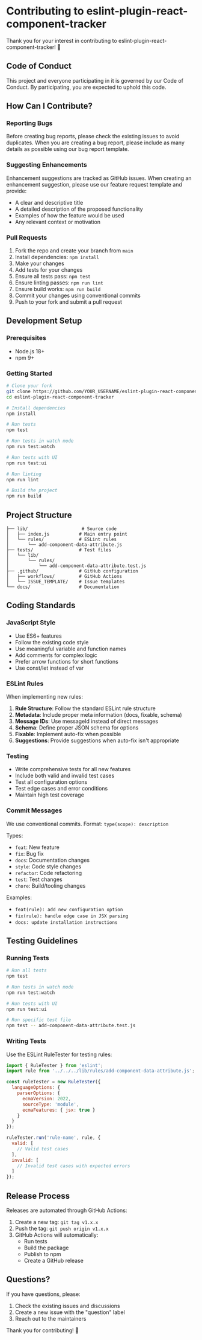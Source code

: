 # Contributing to eslint-plugin-react-component-tracker

Thank you for your interest in contributing to eslint-plugin-react-component-tracker! 🎉

## Code of Conduct

This project and everyone participating in it is governed by our Code of Conduct. By participating, you are expected to uphold this code.

## How Can I Contribute?

### Reporting Bugs

Before creating bug reports, please check the existing issues to avoid duplicates. When you are creating a bug report, please include as many details as possible using our bug report template.

### Suggesting Enhancements

Enhancement suggestions are tracked as GitHub issues. When creating an enhancement suggestion, please use our feature request template and provide:

- A clear and descriptive title
- A detailed description of the proposed functionality
- Examples of how the feature would be used
- Any relevant context or motivation

### Pull Requests

1. Fork the repo and create your branch from `main`
2. Install dependencies: `npm install`
3. Make your changes
4. Add tests for your changes
5. Ensure all tests pass: `npm test`
6. Ensure linting passes: `npm run lint`
7. Ensure build works: `npm run build`
8. Commit your changes using conventional commits
9. Push to your fork and submit a pull request

## Development Setup

### Prerequisites

- Node.js 18+ 
- npm 9+

### Getting Started

```bash
# Clone your fork
git clone https://github.com/YOUR_USERNAME/eslint-plugin-react-component-tracker.git
cd eslint-plugin-react-component-tracker

# Install dependencies
npm install

# Run tests
npm test

# Run tests in watch mode
npm run test:watch

# Run tests with UI
npm run test:ui

# Run linting
npm run lint

# Build the project
npm run build
```

## Project Structure

```
├── lib/                    # Source code
│   ├── index.js           # Main entry point
│   └── rules/             # ESLint rules
│       └── add-component-data-attribute.js
├── tests/                 # Test files
│   └── lib/
│       └── rules/
│           └── add-component-data-attribute.test.js
├── .github/               # GitHub configuration
│   ├── workflows/         # GitHub Actions
│   └── ISSUE_TEMPLATE/    # Issue templates
└── docs/                  # Documentation
```

## Coding Standards

### JavaScript Style

- Use ES6+ features
- Follow the existing code style
- Use meaningful variable and function names
- Add comments for complex logic
- Prefer arrow functions for short functions
- Use const/let instead of var

### ESLint Rules

When implementing new rules:

1. **Rule Structure**: Follow the standard ESLint rule structure
2. **Metadata**: Include proper meta information (docs, fixable, schema)
3. **Message IDs**: Use messageId instead of direct messages
4. **Schema**: Define proper JSON schema for options
5. **Fixable**: Implement auto-fix when possible
6. **Suggestions**: Provide suggestions when auto-fix isn't appropriate

### Testing

- Write comprehensive tests for all new features
- Include both valid and invalid test cases
- Test all configuration options
- Test edge cases and error conditions
- Maintain high test coverage

### Commit Messages

We use conventional commits. Format: `type(scope): description`

Types:
- `feat`: New feature
- `fix`: Bug fix
- `docs`: Documentation changes
- `style`: Code style changes
- `refactor`: Code refactoring
- `test`: Test changes
- `chore`: Build/tooling changes

Examples:
- `feat(rule): add new configuration option`
- `fix(rule): handle edge case in JSX parsing`
- `docs: update installation instructions`

## Testing Guidelines

### Running Tests

```bash
# Run all tests
npm test

# Run tests in watch mode
npm run test:watch

# Run tests with UI
npm run test:ui

# Run specific test file
npm test -- add-component-data-attribute.test.js
```

### Writing Tests

Use the ESLint RuleTester for testing rules:

```javascript
import { RuleTester } from 'eslint';
import rule from '../../../lib/rules/add-component-data-attribute.js';

const ruleTester = new RuleTester({
  languageOptions: {
    parserOptions: {
      ecmaVersion: 2022,
      sourceType: 'module',
      ecmaFeatures: { jsx: true }
    }
  }
});

ruleTester.run('rule-name', rule, {
  valid: [
    // Valid test cases
  ],
  invalid: [
    // Invalid test cases with expected errors
  ]
});
```

## Release Process

Releases are automated through GitHub Actions:

1. Create a new tag: `git tag v1.x.x`
2. Push the tag: `git push origin v1.x.x`
3. GitHub Actions will automatically:
   - Run tests
   - Build the package
   - Publish to npm
   - Create a GitHub release

## Questions?

If you have questions, please:

1. Check the existing issues and discussions
2. Create a new issue with the "question" label
3. Reach out to the maintainers

Thank you for contributing! 🚀 

